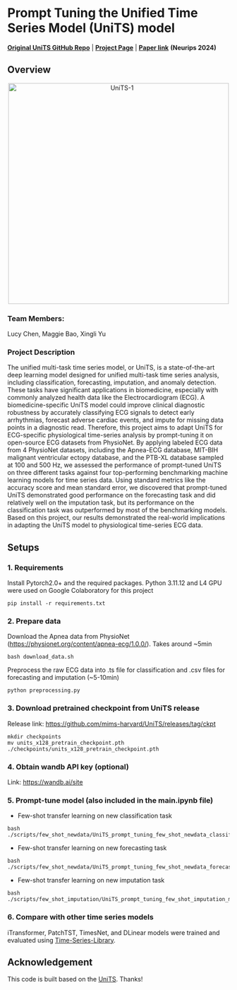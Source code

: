 # Prompt Tuning the Unified Time Series Model (UniTS) model



[**Original UniTS GitHub Repo**](https://github.com/mims-harvard/UniTS) | [**Project Page**](https://zitniklab.hms.harvard.edu/projects/UniTS/)  |   [**Paper link**](https://arxiv.org/pdf/2403.00131.pdf) **(Neurips 2024)**

## Overview



<p align="center">
    <img src="https://zitniklab.hms.harvard.edu/img/UniTS-1.png" alt="UniTS-1" width="500">
</p>

### **Team Members:**
Lucy Chen, Maggie Bao, Xingli Yu

### **Project Description**
The unified multi-task time series model, or UniTS, is a state-of-the-art deep learning model designed for unified multi-task time series analysis, including classification, forecasting, imputation, and anomaly detection. These tasks have significant applications in biomedicine, especially with commonly analyzed health data like the Electrocardiogram (ECG). A biomedicine-specific UniTS model could improve clinical diagnostic robustness by accurately classifying ECG signals to detect early arrhythmias, forecast adverse cardiac events, and impute for missing data points in a diagnostic read. Therefore, this project aims to adapt UniTS for ECG-specific physiological time-series analysis by prompt-tuning it on open-source ECG datasets from PhysioNet. By applying labeled ECG data from 4 PhysioNet datasets, including the Apnea-ECG database, MIT-BIH malignant ventricular ectopy database, and the PTB-XL database sampled at 100 and 500 Hz, we assessed the performance of prompt-tuned UniTS on three different tasks against four top-performing benchmarking machine learning models for time series data. Using standard metrics like the accuracy score and mean standard error, we discovered that prompt-tuned UniTS demonstrated good performance on the forecasting task and did relatively well on the imputation task, but its performance on the classification task was outperformed by most of the benchmarking models. Based on this project, our results demonstrated the real-world implications in adapting the UniTS model to physiological time-series ECG data.

## Setups

### 1. Requirements
 Install Pytorch2.0+ and the required packages.
 Python 3.11.12 and L4 GPU were used on Google Colaboratory for this project
```
pip install -r requirements.txt
```

### 2. Prepare data
Download the Apnea data from PhysioNet (https://physionet.org/content/apnea-ecg/1.0.0/). Takes around ~5min
```
bash download_data.sh
```

Preprocess the raw ECG data into .ts file for classification and .csv files for forecasting and imputation (~5-10min)
```
python preprocessing.py
```

### 3. Download pretrained checkpoint from UniTS release 
Release link: https://github.com/mims-harvard/UniTS/releases/tag/ckpt
```
mkdir checkpoints
mv units_x128_pretrain_checkpoint.pth ./checkpoints/units_x128_pretrain_checkpoint.pth
```

### 4. Obtain wandb API key (optional)
Link: https://wandb.ai/site

### 5. Prompt-tune model (also included in the main.ipynb file)

- Few-shot transfer learning on new classification task
```
bash ./scripts/few_shot_newdata/UniTS_prompt_tuning_few_shot_newdata_classification_pct20.sh
```

- Few-shot transfer learning on new forecasting task
```
bash ./scripts/few_shot_newdata/UniTS_prompt_tuning_few_shot_newdata_forecasting_pct20.sh
```

- Few-shot transfer learning on new imputation task
```
bash ./scripts/few_shot_imputation/UniTS_prompt_tuning_few_shot_imputation_mask025.sh
```

### 6. Compare with other time series models 
iTransformer, PatchTST, TimesNet, and DLinear models were trained and evaluated using [Time-Series-Library](https://github.com/thuml/Time-Series-Library). 


## Acknowledgement
This code is built based on the [UniTS](https://github.com/mims-harvard/UniTS). Thanks!

